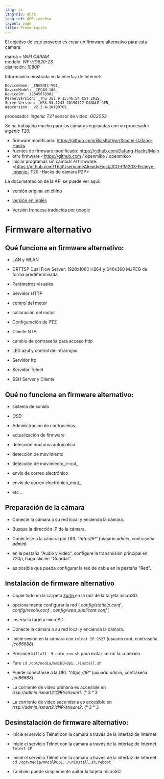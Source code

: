 ```yaml
---
lang: es
lang-niv: auto
lang-ref: 000-indekso
layout: page
title: Presentación
---
```


El objetivo de este proyecto es crear un firmware alternativo para esta cámara:

marca = _WIFI CARAM_  
modelo: _WF-HD820-ZS_  
distinción: _1080P_

Información mostrada en la interfaz de Internet:
```
DeviceName: _INGENIC-V01_
DeviceModel: _IPCAM-100_
DeviceSN: _12345678901_
KernelVersion: _Thu Jul 9 15:46:54 CST 2015_
ServerVersion: _WS3.53.1243-20190717-DANALE-GEN_
WebVersion: _V2.3.4-20190709_
```

procesador: _ingenic T21_
sensor de video: _GC2053_

Se ha trabajado mucho para las cámaras equipadas con un procesador _ingenic T20_.
* firmware modificado: <https://github.com/EliasKotlyar/Xiaomi-Dafang-Hacks>
* fuentes de firmware modificado: <https://github.com/Dafang-Hacks/Main>
* otro firmware <https://github.com / openmiko / openmiko>
* iniciar programas sin cambiar el firmware: <https://github.com/ThatUsernameAlreadyExist/JCO-PM203-Fisheye-Ingenic- T20 -Hacks de cámara P2P>

La documentación de la API se puede ver aquí:  
* [versión original en chino](../zh/includes.zh/html/)


* [versión en inglés](../en/includes.en/html/)


* [Versión francesa traducida por google](../fr/includes.fr/html/)



# Firmware alternativo

## Qué funciona en firmware alternativo:

* LAN y WLAN


* DRTTSP Dual Flow Server: 1920x1080 H264 y 640x360 MJPEG de forma predeterminada.


* Parámetros visuales


* Servidor HTTP


* control del motor


* calibración del motor


* Configuración de PTZ


* Cliente NTP


* cambio de contraseña para acceso http


* LED azul y control de infrarrojos


* Servidor ftp


* Servidor Telnet


* SSH Server y Cliente



## Qué no funciona en firmware alternativo:

* sistema de sonido


* _OSD_


* Administración de contraseñas.


* actualización de firmware


* detección nocturna automática


* detección de movimiento


* detección de movimiento_ir-cut_


* envío de correo electrónico


* envío de correo electrónico_mqtt_


* etc ...



## Preparación de la cámara

* Conecte la cámara a su red local y encienda la cámara.


* Busque la dirección IP de la cámara.


* Conéctese a la cámara por URL _"http://IP"_ (usuario _admin_, contraseña _admin_)


* en la pestaña "Audio y video", configure la transmisión principal en 720p, haga clic en "Guardar".


* es posible que pueda configurar la red de cable en la pestaña "Red".



## Instalación de firmware alternativo

* Copie todo en la carpeta [ _karto_ ](https://github.com/jmichault/ipcam-100/tree/master/karto) en la raíz de la tarjeta microSD.


* opcionalmente configurar la red ( _config/staticip.conf_ , _config/resolv.conf_ , _config/wpa_suplicant.conf_ )


* Inserta la tarjeta microSD.


* Conecte la cámara a su red local y encienda la cámara.


* Inicie sesión en la cámara con `telnet IP 9527` (usuario _root_, contraseña _jco66688_).


* Presione `killall -9 auto_run.sh` para evitar cerrar la conexión.


* Faru `cd /opt/media/mmcblk0p1;./install.sh`


* Puede conectarse a la URL _"https://IP"_ (usuario _admin_, contraseña _jco66688_).


* La corriente de video primaria es accesible en _rtsp://admin:ismart21@IP/stream1_. (° 3 ° 3


* La corriente de video secundaria es accesible en _rtsp://admin:ismart21@IP/stream2_. (° 3 ° 3



## Desinstalación de firmware alternativo:

* Inicie el servicio Telnet con la cámara a través de la interfaz de Internet.


* Inicie el servicio Telnet con la cámara a través de la interfaz de Internet. `telnet IP` 


* Inicie el servicio Telnet con la cámara a través de la interfaz de Internet. `cd /opt/media/mmcblk0p1;./uninstall.sh;reboot`



* También puede simplemente quitar la tarjeta microSD.


